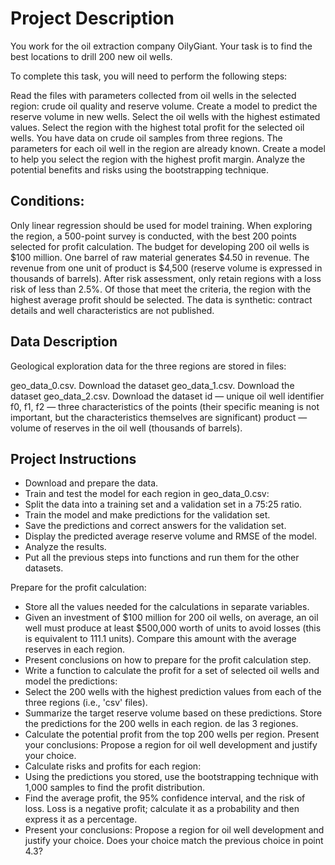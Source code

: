 # Project Description
You work for the oil extraction company OilyGiant. Your task is to find the best locations to drill 200 new oil wells.

To complete this task, you will need to perform the following steps:

Read the files with parameters collected from oil wells in the selected region: crude oil quality and reserve volume.
Create a model to predict the reserve volume in new wells.
Select the oil wells with the highest estimated values.
Select the region with the highest total profit for the selected oil wells.
You have data on crude oil samples from three regions. The parameters for each oil well in the region are already known. Create a model to help you select the region with the highest profit margin. Analyze the potential benefits and risks using the bootstrapping technique.

## Conditions:
Only linear regression should be used for model training.
When exploring the region, a 500-point survey is conducted, with the best 200 points selected for profit calculation.
The budget for developing 200 oil wells is $100 million.
One barrel of raw material generates $4.50 in revenue. The revenue from one unit of product is $4,500 (reserve volume is expressed in thousands of barrels).
After risk assessment, only retain regions with a loss risk of less than 2.5%. Of those that meet the criteria, the region with the highest average profit should be selected.
The data is synthetic: contract details and well characteristics are not published.

## Data Description
Geological exploration data for the three regions are stored in files:

geo_data_0.csv. Download the dataset
geo_data_1.csv. Download the dataset
geo_data_2.csv. Download the dataset
id — unique oil well identifier
f0, f1, f2 — three characteristics of the points (their specific meaning is not important, but the characteristics themselves are significant)
product — volume of reserves in the oil well (thousands of barrels).

## Project Instructions

- Download and prepare the data.
- Train and test the model for each region in geo_data_0.csv:
- Split the data into a training set and a validation set in a 75:25 ratio.
- Train the model and make predictions for the validation set.
- Save the predictions and correct answers for the validation set.
- Display the predicted average reserve volume and RMSE of the model.
- Analyze the results.
- Put all the previous steps into functions and run them for the other datasets.

Prepare for the profit calculation:
- Store all the values ​​needed for the calculations in separate variables.
- Given an investment of $100 million for 200 oil wells, on average, an oil well must produce at least $500,000 worth of units to avoid losses (this is equivalent to 111.1 units). Compare this amount with the average reserves in each region.
- Present conclusions on how to prepare for the profit calculation step.
- Write a function to calculate the profit for a set of selected oil wells and model the predictions:
- Select the 200 wells with the highest prediction values ​​from each of the three regions (i.e., 'csv' files).
- Summarize the target reserve volume based on these predictions. Store the predictions for the 200 wells in each region. de las 3 regiones.
- Calculate the potential profit from the top 200 wells per region. Present your conclusions: Propose a region for oil well development and justify your choice.
- Calculate risks and profits for each region:
- Using the predictions you stored, use the bootstrapping technique with 1,000 samples to find the profit distribution.
- Find the average profit, the 95% confidence interval, and the risk of loss. Loss is a negative profit; calculate it as a probability and then express it as a percentage.
- Present your conclusions: Propose a region for oil well development and justify your choice. Does your choice match the previous choice in point 4.3?
